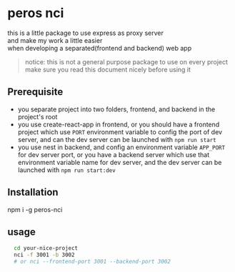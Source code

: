 # peros nci

this is a little package to use express as proxy server  
and make my work a little easier  
when developing a separated(frontend and backend) web app  

> notice: this is not a general purpose package to use on every project  
> make sure you read this document nicely before using it

## Prerequisite

- you separate project into two folders, frontend, and backend in the project's root
- you use create-react-app in frontend, or you should have a frontend project which use `PORT` environment variable to config the port of dev server, and can the dev server can be launched with `npm run start`
- you use nest in backend, and config an environment variable `APP_PORT` for dev server port, or you have a backend server which use that environment variable name for dev server, and the dev server can be launched with `npm run start:dev`

## Installation

npm i -g peros-nci

## usage

```sh
  cd your-nice-project
  nci -f 3001 -b 3002
  # or nci --frontend-port 3001 --backend-port 3002
```
